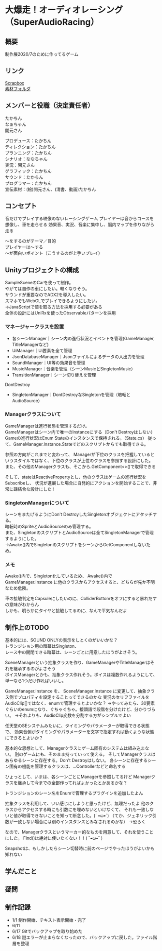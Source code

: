# 大爆走！オーディオレーシング（SuperAudioRacing）

## 概要

制作展2020/7のために作ってるゲーム

## リンク

[Scrapbox](https://scrapbox.io/AudioRacing)  
[素材フォルダ](https://drive.google.com/drive/folders/1m-grsw5NYE_N3H7_ZUPnDMQJwM43mcHF?usp=sharing)

## メンバーと役職（決定責任者）

たかちん  
なぁちゃん  
開元さん  
  
プロデュース：たかちん  
ディレクション：たかちん  
プランニング：たかちん  
シナリオ：ななちゃん  
実況：開元さん  
グラフィック：たかちん  
サウンド：たかちん  
プログラマー：たかちん  
宣伝素材：(絵)開元さん、(清書、動画)たかちん  

## コンセプト

音だけでプレイする映像のないレーシングゲーム
プレイヤーは音からコースを想像し、車を走らせる
効果音、実況、音楽に集中し、脳内マップを作りながら走る

〜をするのがテーマ／目的  
プレイヤーは〜する  
〜が面白いポイント（こうするのが上手いプレイ）

## Unityプロジェクトの構成

SampleSceneのCarを使って制作。  
やがては自作の車にしたい。軽くなりそう。  
サウンドが重要なのでADX2を導入したい。  
スマホでもWebGLでプレイできるようにしたい。  
→JavaScriptで値を取る方法を採用する必要がある  
全体の設計にはUniRxを使ったObservableパターンを採用

### マネージャークラスを設置

- 各シーンManager｜シーン内の進行状況とイベントを管理(GameManager, TitleManagerなど)  
- UiManager｜Ui要素を全て管理  
- JsonDatabaseManager｜Jsonファイルによるデータの入出力を管理  
- SoundManager｜UI等の効果音を管理  
- MusicManager｜音楽を管理（シーンMusicとSingletonMusic）
- TransitionManager｜シーン切り替えを管理  

DontDestroy  
- SingletonManager｜DontDestroyなSingletonを管理（暗転とAudioSource）

### Managerクラスについて

GameManagerは進行状態を管理するだけ。  
GameManagerはシーン内で唯一のInstanceにする（Don't Destroyはしない）
Gameの進行状況はEnum Stateのインスタンスで保持される。（State.cs）
従って、GameManager.Instance.Stateでどのスクリプトからでも取得できる。

参照の方向がこれまでと変わって、
Managerが下位のクラスを把握しているというスタイルではなく、下位のクラスが上位のクラスを参照する設計にした。
また、その他のManagerクラスも、そこから.GetComponent<>()で取得できる

そして、stateはReactivePropertyとし、他のクラスはゲームの進行状況をSubscribeし、
状況が進展した場合に自発的にアクションを開始することで、非常に疎結合な設計にした！

### SingletonManagerについて

シーンをまたげるようにDon't DestroyしたSingletonオブジェクトにアタッチする。  
暗転時のSpriteとAudioSourceのみ管理する。  
また、SingletonのスクリプトとAudioSourceは全てSingletonManagerで管理するようにした。  
→Awake()内でSingletonのスクリプトをシーンからGetComponentしないため。

### メモ

Awake()内で、Singleton化しているため、
Awake()内で GameManager.Instance に他のクラスからアクセスすると、どちらが先か不明なため危険。

車の接触判定をCapsuleにしたいのに、ColliderBottomをオフにすると暴れだすの意味がわからん  
しかも、明らかにタイヤと接触してるのに、なんで平気なんだよ

## 制作上のTODO

基本的には、SOUND ONLYの表示をしとくのがいいかな？  
トランジション用の暗幕はSingleton、  
レース中の開閉できる暗幕は、シーンごとに用意したほうがよさそう。

SceneManagerという抽象クラスを作り、GameManagerやTitleManagerはそれを継承するのがよさそう  
ボイスManagerとかも、抽象クラス作れそう。ボイスは複数作れるようにして、単一なら1つだけ作ればいいし。
  
GameManager.Instance を、
SceneManager.Instance に変更して、抽象クラス側でプロパティを設定することってできるのかな
実況のセリフファイルをAudioClip[]ではなく、enumで管理するとよいかな？
→やってみたら、30要素ぐらいのenumになり、ぐちゃぐちゃ。接頭語で段階を分けたけど、分かりづらい。
→それよりも、AudioClip変数を分割する方がシンプルでよい

任天堂のSEシステムみたいに、タイミングやパラメーターが取得できる状態で、
効果音側がタイミングやパラメーターを文字で指定すれば動くような状態にできるとよいか？

基本的な思想として、Managerクラスにゲーム固有のシステムは組み込まない。
別のゲームにも、そのまま持っていって使える。
そしてManagerクラスはあらゆるシーンに存在する。Don't Destroyはしない。
各シーンに存在するシーン固有の機能を管理するクラスは、...Controllerなどと命名する

ひょっとして、いまは、各シーンごとにManagerを参照してるけど
Managerクラスを継承して今までの全部作ってればよかったとかあるかな？

トランジションのシーン名をEnumで管理するプラグインを追加したよん

抽象クラスを利用して、いい感じにしようと思ったけど、無理だったよ
他のクラスからアクセスする時にも引数に<T>を埋めないといけなくて、
それも一致しないと値が取得できないことを知って断念した。(´ •ω•`)
（てか、ジェネリック引数が一致しない場合には別のインスタンスとみなされるのかな）
→恐らく

なので、Managerクラスというマーカー的なものを用意して、それを使うことにした。
Find()は絶対に使いたくない！！( ˘•ω•˘ )

Snapshotは、もしかしたらシーン切替時に前のページでやったほうがよいかも知れない

## 学んだこと

## 疑問

## 制作記録

- 1/1 制作開始、テキスト表示開始・完了
- 6/11 
- 6/17 Gitでバックアップを取り始めた
- 6/18 謎エラーが止まらなくなったので、バックアップに戻した。ファイル階層を整理
        

